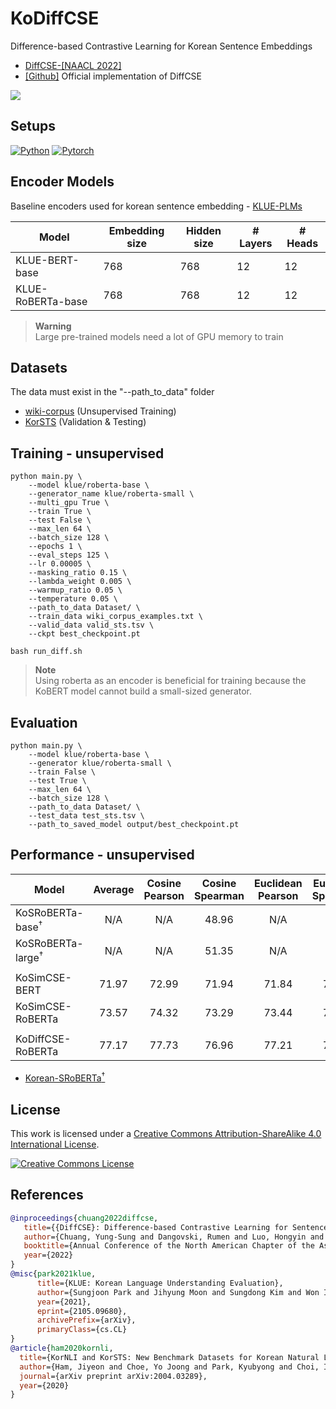 # KoDiffCSE
Difference-based Contrastive Learning for Korean Sentence Embeddings <br>
   - [DiffCSE-[NAACL 2022]](https://arxiv.org/abs/2204.10298) <br>
   - [[Github]](https://github.com/voidism/DiffCSE) Official implementation of DiffCSE <br>
<img src=https://user-images.githubusercontent.com/55969260/201829550-9674a3ac-cb9b-4e17-b777-7d96fdf5c633.png>

## Setups
[![Python](https://img.shields.io/badge/python-3.8.5-blue?logo=python&logoColor=FED643)](https://www.python.org/downloads/release/python-385/)
[![Pytorch](https://img.shields.io/badge/pytorch-1.7.1-red?logo=pytorch)](https://pytorch.org/get-started/previous-versions/)

## Encoder Models
Baseline encoders used for korean sentence embedding - [KLUE-PLMs](https://github.com/KLUE-benchmark/KLUE/blob/main/README.md)

| Model                | Embedding size | Hidden size | # Layers | # Heads |
|----------------------|----------------|-------------|----------|---------|
| KLUE-BERT-base            | 768            | 768         | 12       | 12      |
| KLUE-RoBERTa-base         | 768            | 768         | 12       | 12      |

> **Warning** <br>
> Large pre-trained models need a lot of GPU memory to train

## Datasets
The data must exist in the "--path_to_data" folder
- [wiki-corpus](https://github.com/jeongukjae/korean-wikipedia-corpus) (Unsupervised Training)
- [KorSTS](https://github.com/kakaobrain/KorNLUDatasets) (Validation & Testing)

## Training - unsupervised 
```
python main.py \
    --model klue/roberta-base \
    --generator_name klue/roberta-small \
    --multi_gpu True \
    --train True \
    --test False \
    --max_len 64 \
    --batch_size 128 \
    --epochs 1 \
    --eval_steps 125 \
    --lr 0.00005 \
    --masking_ratio 0.15 \
    --lambda_weight 0.005 \
    --warmup_ratio 0.05 \
    --temperature 0.05 \
    --path_to_data Dataset/ \
    --train_data wiki_corpus_examples.txt \
    --valid_data valid_sts.tsv \
    --ckpt best_checkpoint.pt
```
```
bash run_diff.sh
```
> **Note** <br>
> Using roberta as an encoder is beneficial for training because the KoBERT model cannot build a small-sized generator. 

## Evaluation
```
python main.py \
    --model klue/roberta-base \
    --generator klue/roberta-small \
    --train False \
    --test True \
    --max_len 64 \
    --batch_size 128 \
    --path_to_data Dataset/ \
    --test_data test_sts.tsv \
    --path_to_saved_model output/best_checkpoint.pt
```

## Performance - unsupervised

| Model                  | Average | Cosine Pearson | Cosine Spearman | Euclidean Pearson | Euclidean Spearman | Manhattan Pearson | Manhattan Spearman | Dot Pearson | Dot Spearman |
|------------------------|:----:|:----:|:----:|:----:|:----:|:----:|:----:|:----:|:----:|
| KoSRoBERTa-base<sup>†</sup>    | N/A | N/A | 48.96 | N/A | N/A | N/A | N/A | N/A | N/A |
| KoSRoBERTa-large<sup>†</sup>    | N/A | N/A | 51.35 | N/A | N/A | N/A | N/A | N/A | N/A |
| | | | | | | | | | |
| KoSimCSE-BERT    | 71.97 | 72.99 | 71.94 | 71.84 | 72.20 | 71.68 | 72.00 | 72.07 | 71.05 |
| KoSimCSE-RoBERTa    | 73.57 | 74.32 | 73.29 | 73.44 | 73.29 | 73.37 | 73.20 | 74.37 | 73.32 |
| | | | | | | | | | |
| KoDiffCSE-RoBERTa    | 77.17 | 77.73 | 76.96 | 77.21 | 76.89 | 77.11 | 76.81 | 77.74 | 76.97 |

- [Korean-SRoBERTa<sup>†</sup>](https://arxiv.org/abs/2004.03289)

## License
This work is licensed under a <a rel="license" href="http://creativecommons.org/licenses/by-sa/4.0/">Creative Commons Attribution-ShareAlike 4.0 International License</a>.

<a rel="license" href="http://creativecommons.org/licenses/by-sa/4.0/"><img alt="Creative Commons License" style="border-width:0" src="https://i.creativecommons.org/l/by-sa/4.0/88x31.png" /></a><br />

## References

```bibtex
@inproceedings{chuang2022diffcse,
   title={{DiffCSE}: Difference-based Contrastive Learning for Sentence Embeddings},
   author={Chuang, Yung-Sung and Dangovski, Rumen and Luo, Hongyin and Zhang, Yang and Chang, Shiyu and Soljacic, Marin and Li, Shang-Wen and Yih, Wen-tau and Kim, Yoon and Glass, James},
   booktitle={Annual Conference of the North American Chapter of the Association for Computational Linguistics (NAACL)},
   year={2022}
}
@misc{park2021klue,
      title={KLUE: Korean Language Understanding Evaluation},
      author={Sungjoon Park and Jihyung Moon and Sungdong Kim and Won Ik Cho and Jiyoon Han and Jangwon Park and Chisung Song and Junseong Kim and Yongsook Song and Taehwan Oh and Joohong Lee and Juhyun Oh and Sungwon Lyu and Younghoon Jeong and Inkwon Lee and Sangwoo Seo and Dongjun Lee and Hyunwoo Kim and Myeonghwa Lee and Seongbo Jang and Seungwon Do and Sunkyoung Kim and Kyungtae Lim and Jongwon Lee and Kyumin Park and Jamin Shin and Seonghyun Kim and Lucy Park and Alice Oh and Jungwoo Ha and Kyunghyun Cho},
      year={2021},
      eprint={2105.09680},
      archivePrefix={arXiv},
      primaryClass={cs.CL}
}
@article{ham2020kornli,
  title={KorNLI and KorSTS: New Benchmark Datasets for Korean Natural Language Understanding},
  author={Ham, Jiyeon and Choe, Yo Joong and Park, Kyubyong and Choi, Ilji and Soh, Hyungjoon},
  journal={arXiv preprint arXiv:2004.03289},
  year={2020}
}
```
